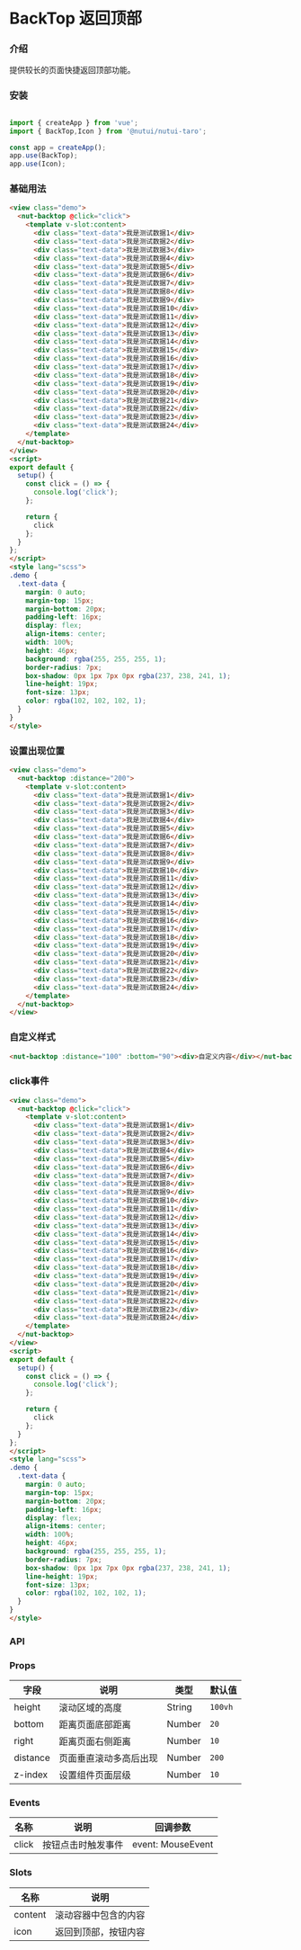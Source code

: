 # BackTop 返回顶部

### 介绍

提供较长的页面快捷返回顶部功能。

### 安装

```javascript

import { createApp } from 'vue';
import { BackTop,Icon } from '@nutui/nutui-taro';

const app = createApp();
app.use(BackTop);
app.use(Icon);

```


### 基础用法

```html
<view class="demo">
  <nut-backtop @click="click">
    <template v-slot:content>
      <div class="text-data">我是测试数据1</div>
      <div class="text-data">我是测试数据2</div>
      <div class="text-data">我是测试数据3</div>
      <div class="text-data">我是测试数据4</div>
      <div class="text-data">我是测试数据5</div>
      <div class="text-data">我是测试数据6</div>
      <div class="text-data">我是测试数据7</div>
      <div class="text-data">我是测试数据8</div>
      <div class="text-data">我是测试数据9</div>
      <div class="text-data">我是测试数据10</div>
      <div class="text-data">我是测试数据11</div>
      <div class="text-data">我是测试数据12</div>
      <div class="text-data">我是测试数据13</div>
      <div class="text-data">我是测试数据14</div>
      <div class="text-data">我是测试数据15</div>
      <div class="text-data">我是测试数据16</div>
      <div class="text-data">我是测试数据17</div>
      <div class="text-data">我是测试数据18</div>
      <div class="text-data">我是测试数据19</div>
      <div class="text-data">我是测试数据20</div>
      <div class="text-data">我是测试数据21</div>
      <div class="text-data">我是测试数据22</div>
      <div class="text-data">我是测试数据23</div>
      <div class="text-data">我是测试数据24</div>
    </template>
  </nut-backtop>
</view>
<script>
export default {
  setup() {
    const click = () => {
      console.log('click');
    };

    return {
      click
    };
  }
};
</script>
<style lang="scss">
.demo {
  .text-data {
    margin: 0 auto;
    margin-top: 15px;
    margin-bottom: 20px;
    padding-left: 16px;
    display: flex;
    align-items: center;
    width: 100%;
    height: 46px;
    background: rgba(255, 255, 255, 1);
    border-radius: 7px;
    box-shadow: 0px 1px 7px 0px rgba(237, 238, 241, 1);
    line-height: 19px;
    font-size: 13px;
    color: rgba(102, 102, 102, 1);
  }
}
</style>
```

### 设置出现位置

```html
<view class="demo">
  <nut-backtop :distance="200">
    <template v-slot:content>
      <div class="text-data">我是测试数据1</div>
      <div class="text-data">我是测试数据2</div>
      <div class="text-data">我是测试数据3</div>
      <div class="text-data">我是测试数据4</div>
      <div class="text-data">我是测试数据5</div>
      <div class="text-data">我是测试数据6</div>
      <div class="text-data">我是测试数据7</div>
      <div class="text-data">我是测试数据8</div>
      <div class="text-data">我是测试数据9</div>
      <div class="text-data">我是测试数据10</div>
      <div class="text-data">我是测试数据11</div>
      <div class="text-data">我是测试数据12</div>
      <div class="text-data">我是测试数据13</div>
      <div class="text-data">我是测试数据14</div>
      <div class="text-data">我是测试数据15</div>
      <div class="text-data">我是测试数据16</div>
      <div class="text-data">我是测试数据17</div>
      <div class="text-data">我是测试数据18</div>
      <div class="text-data">我是测试数据19</div>
      <div class="text-data">我是测试数据20</div>
      <div class="text-data">我是测试数据21</div>
      <div class="text-data">我是测试数据22</div>
      <div class="text-data">我是测试数据23</div>
      <div class="text-data">我是测试数据24</div>
    </template>
  </nut-backtop>
</view>
```

### 自定义样式

```html
<nut-backtop :distance="100" :bottom="90"><div>自定义内容</div></nut-backtop>
```

### click事件

```html
<view class="demo">
  <nut-backtop @click="click">
    <template v-slot:content>
      <div class="text-data">我是测试数据1</div>
      <div class="text-data">我是测试数据2</div>
      <div class="text-data">我是测试数据3</div>
      <div class="text-data">我是测试数据4</div>
      <div class="text-data">我是测试数据5</div>
      <div class="text-data">我是测试数据6</div>
      <div class="text-data">我是测试数据7</div>
      <div class="text-data">我是测试数据8</div>
      <div class="text-data">我是测试数据9</div>
      <div class="text-data">我是测试数据10</div>
      <div class="text-data">我是测试数据11</div>
      <div class="text-data">我是测试数据12</div>
      <div class="text-data">我是测试数据13</div>
      <div class="text-data">我是测试数据14</div>
      <div class="text-data">我是测试数据15</div>
      <div class="text-data">我是测试数据16</div>
      <div class="text-data">我是测试数据17</div>
      <div class="text-data">我是测试数据18</div>
      <div class="text-data">我是测试数据19</div>
      <div class="text-data">我是测试数据20</div>
      <div class="text-data">我是测试数据21</div>
      <div class="text-data">我是测试数据22</div>
      <div class="text-data">我是测试数据23</div>
      <div class="text-data">我是测试数据24</div>
    </template>
  </nut-backtop>
</view>
<script>
export default {
  setup() {
    const click = () => {
      console.log('click');
    };

    return {
      click
    };
  }
};
</script>
<style lang="scss">
.demo {
  .text-data {
    margin: 0 auto;
    margin-top: 15px;
    margin-bottom: 20px;
    padding-left: 16px;
    display: flex;
    align-items: center;
    width: 100%;
    height: 46px;
    background: rgba(255, 255, 255, 1);
    border-radius: 7px;
    box-shadow: 0px 1px 7px 0px rgba(237, 238, 241, 1);
    line-height: 19px;
    font-size: 13px;
    color: rgba(102, 102, 102, 1);
  }
}
</style>
```

### API

### Props  

| 字段            | 说明                 | 类型    | 默认值  |
|-----------------|------------------------------------------|---------|---------|
| height           | 滚动区域的高度         | String | `100vh`       |
| bottom         | 距离页面底部距离    | Number  | `20`       |
| right        | 距离页面右侧距离      | Number |  `10`  |
| distance     | 页面垂直滚动多高后出现   | Number  | `200`      |
| z-index         | 设置组件页面层级   | Number  | `10`       |                                          

### Events
| 名称  | 说明     | 回调参数    |
|-------|----------|-------------|
| click | 按钮点击时触发事件 | event: MouseEvent |

### Slots

| 名称    | 说明         |
|---------|--------------|
| content | 	滚动容器中包含的内容 |
| icon | 	返回到顶部，按钮内容 |